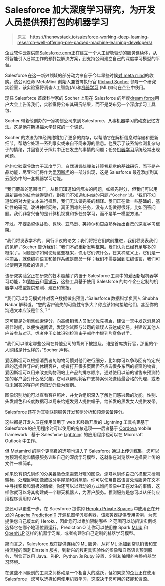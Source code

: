 # Salesforce 加大深度学习研究，为开发人员提供预打包的机器学习

> 原文：<https://thenewstack.io/salesforce-working-deep-learning-research-well-offering-pre-packed-machine-learning-developers/>

企业软件云提供商[Salesforce.com](http://www.salesforce.com)正在建立一个人工智能驱动的服务连续体，从将智能引入日常工作的预打包解决方案，到支持公司建立自己的深度学习模型的平台。

Salesforce 在这一新兴领域的部分动力来自于今年早些时候[对 meta mind](https://techcrunch.com/2016/04/04/saleforce-acquires-metamind/)的收购。该公司任命 MetaMind 创始人兼首席执行官 [Richard Socher](http://www.socher.org/) 领导一个研究实验室，该实验室将调查人工智能(AI)和[机器学习](/category/machine-learning/) (ML)如何在企业中使用。

现任 Salesforce 首席科学家的 Socher 上周在 Salesforce 的年度[dream force](https://www.salesforce.com/dreamforce/DF16/)用户大会上告诉我们，实验室将公布其研究结果，而不是发布另一个深度学习工具包。

Socher 带着他创办的一家初创公司来到 Salesforce，从事机器学习的动态记忆方法。这是他在斯坦福大学研究的一个课题。

Socher 的方法为神经网络增加了更多的内存，以帮助它在解析信息时存储和更新细节，帮助它处理一系列事实或来自不同来源的信息。他展示了该系统检测复杂句子的情绪，并回答关于照片中正在发生的事情的问题；任务[机器学习](/category/machine-learning/)系统经常出现问题。

他的实验室将致力于深度学习、自然语言处理和计算机视觉的基础研究，而不是产品功能，尽管它们将作为[爱因斯坦](https://www.salesforce.com/blog/2016/09/introducing-salesforce-einstein.html)的一部分出现，这是 Salesforce 最近添加到其云服务中的一套机器学习功能。

“我们覆盖的范围很广，从我们知道如何解决的问题，如领先得分，但我们可以用最新最棒的技术做得更好，到我们不知道如何做的问题，”Socher 说。“我们不知道如何对大量文本进行推理，我们无法做完美的翻译。我们正在做一些基础的，基础性的研究，改进神经网络，真正困难的任务，没有人能做得很好，比如回答问题。我们非常兴奋的是计算机视觉和多任务学习，而不是单一模型方法。”

不过，不要指望像谷歌、微软、亚马逊、英特尔和百度那样推出自己的深度学习框架。

“我们将发表学术的、同行评议的论文；我们将把它们向前推进，我们将发表我们的见解，”Socher 告诉我们；“我们不必重新发明框架。我们认为已经有足够多的框架了。问题是你如何使用这些框架，你用它们做什么。在某种意义上，它们是一种商品，就像编程语言和操作系统是商品一样；我们不需要回到汇编语言，我们可以使用更高级的语言。”

该研究实验室正在研究的技术超越了内置于 Salesforce 工具中的爱因斯坦机器学习功能，如[销售云](https://www.salesforce.com/products/sales-cloud/overview/)和[营销云](https://www.salesforce.com/products/marketing-cloud/channels/)，这些工具基于使用 Salesforce 的每个企业定制的机器学习模型提供预测、建议和警报。

“我们可以学习模式并对客户数据做出预测，”Salesforce 数据科学负责人 Shubha Nabar 解释道。“您的客户流失的可能性有多大？你应该如何接触他们，甚至你的沟通文本应该是什么？”

这可能是对销售线索评分，向高级销售人员发送优先机会，建议一天中发送消息的最佳时间，以便快速阅读，发现你试图与公司的错误人员达成交易，并建议其他人应该参与对话，或者使用实体识别检测电子邮件中提到的竞争对手。

“我们可以确定哪些公司在其他公司的背景下被提及，谁是首席执行官，那里的个人网络是什么样的，”Socher 声称。

爱因斯坦可以根据消费者的购物习惯对他们进行细分，比如你可以争取回有特定兴趣的选择性订户的休眠客户，或者打开很多页面但不点击很多东西的橱窗购物者。爱因斯坦可以用来改变购物网站上产品的排序顺序，通过使用以前的销售来预测特定的客户会对什么感兴趣。它可以帮助将客户支持案例发送给最合格的代理，或者将未回答的客户问题自动升级为案例。

图像识别功能可以查看客户照片，并允许组织深入了解他们感兴趣的功能。性别、头发颜色和长度数据可以用来给短发男人提供帽子，给长发的黑发女人提供发带。

Salesforce 还在为其物联网服务开发预测分析和预测设备评分。

这些都是开发人员在使用其用于 web 和移动开发的 Lightning 工具构建基于 Salesforce 的应用程序时可以使用的拖放选项——后者基于 [Cordova](https://cordova.apache.org/) mobile framework，基于 Salesforce [Lightning](http://www.salesforce.com/campaigns/lightning/) 的应用程序也可以在 Microsoft Outlook 中工作。

但 Metamind 的两个更高级的选项也进入了 Salesforce 通过上传训练集，您可以为预测视觉和情感服务训练自己的深度学习模型，这就像在浏览器中选择要上传的文件一样简单。

如果没有预先训练的分类器适合您需要处理的图像，您可以训练自己的模型来检测徽标，处理医学图像或区分平屋顶和斜屋顶。你可以使用自然语言处理服务在文本中寻找积极和消极的情绪。你还可以以互动的方式询问图像中正在发生的事情，这样你就可以将其构建成一个聊天机器人，为客户服务。预测服务是您可以从任何应用程序调用的 API。

您还可以更进一步，在 Salesforce 提供的 [Heroku Private Spaces](https://developer.salesforce.com/blogs/developer-relations/2016/01/introducing-heroku-private-spaces-applying-network-access-controls-salesforce-integration-apps.html) 中使用正在开发的 [Apache PredictionIO](http://predictionio.incubator.apache.org/) 开源机器学习服务器，该服务器提供专用实例，为您提供您自己版本的 Heroku，因此您可以添加限制哪些 IP 范围可以访问该实例或选择它在哪个地理位置运行。PredictionIO 让你可以使用像 Spark [MLlib](http://spark.apache.org/mllib/) 和 [OpenNLP](https://opennlp.apache.org/) 这样的机器学习库，或者构建你自己定制的机器学习模型。

简而言之，Salesforce 现在提供连续的 ML 服务，从将 ML 添加到常见销售和支持流程的固定 Einstein 服务，到新兴的和更具实验性的图像和自然语言预测服务，到您可以用 Java、PHP、Python 和 Ruby 设置、定制和编程的完整机器学习环境。

在这些不同级别的工具之间移动是一个相当大的跳跃，但如果您的企业正在使用 Salesforce，您可以选择如何使用机器学习，这取决于您可用的技能和资源。

<svg xmlns:xlink="http://www.w3.org/1999/xlink" viewBox="0 0 68 31" version="1.1"><title>Group</title> <desc>Created with Sketch.</desc></svg>